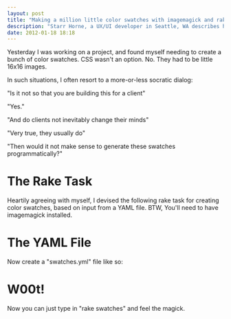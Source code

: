 ```yaml
---
layout: post
title: "Making a million little color swatches with imagemagick and rake"
description: "Starr Horne, a UX/UI developer in Seattle, WA describes how to create color swatches using imagemagick."
date: 2012-01-18 18:18
---
```


Yesterday I was working on a project, and found myself needing to 
create a bunch of color swatches. CSS wasn't an option. No. They had to 
be little 16x16 images.

<!--more-->

In such situations, I often resort to a more-or-less socratic dialog:

"Is it not so that you are building this for a client"

"Yes."

"And do clients not inevitably change their minds"

"Very true, they usually do"

"Then would it not make sense to generate these swatches programmatically?"

The Rake Task
=============

Heartily agreeing with myself, I devised the following rake task for creating 
color swatches, based on input from a YAML file. BTW, You'll need to have imagemagick 
installed.

<script src="https://gist.github.com/1637322.js"> </script>

The YAML File
=============

Now create a "swatches.yml" file like so:

<script src="https://gist.github.com/1637325.js"> </script>


W00t!
======

Now you can just type in "rake swatches" and feel the magick.

<script src="https://gist.github.com/1637328.js"> </script>


